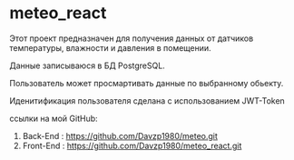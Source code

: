 # meteo_react
Этот проект предназначен для получения данных от 
датчиков температуры, влажности и давления в помещении.

Данные записываюся в БД PostgreSQL.

Пользователь может просмартивать данные по выбранному обьекту.

Иденитификация пользователя сделана с использованием JWT-Token

ссылки на мой GitHub:
1) Back-End : https://github.com/Davzp1980/meteo.git
2) Front-End : https://github.com/Davzp1980/meteo_react.git
